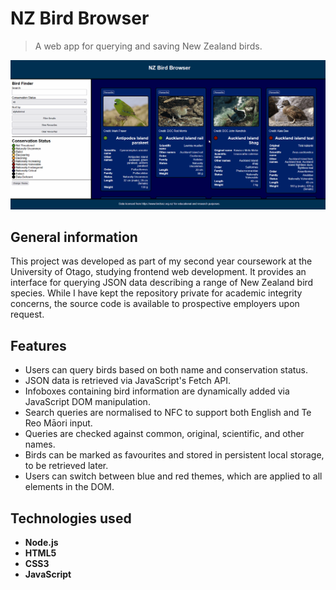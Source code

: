 # NZ Bird Browser
> A web app for querying and saving New Zealand birds.

![GIF of site in action](nzbird.gif)

## General information
This project was developed as part of my second year coursework at the University of Otago, studying frontend web development. It provides an interface for querying JSON data describing a range of New Zealand bird species. While I have kept the repository private for academic integrity concerns, the source code is available to prospective employers upon request.

## Features
- Users can query birds based on both name and conservation status.
- JSON data is retrieved via JavaScript's Fetch API.
- Infoboxes containing bird information are dynamically added via JavaScript DOM manipulation.
- Search queries are normalised to NFC to support both English and Te Reo Māori input.
- Queries are checked against common, original, scientific, and other names.
- Birds can be marked as favourites and stored in persistent local storage, to be retrieved later.
- Users can switch between blue and red themes, which are applied to all elements in the DOM.

## Technologies used
- **Node.js**
- **HTML5**
- **CSS3**
- **JavaScript**
